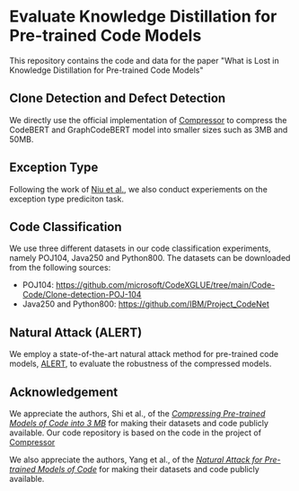 # Evaluate Knowledge Distillation for Pre-trained Code Models
This repository contains the code and data for the paper "What is Lost in Knowledge Distillation for Pre-trained Code Models"


## Clone Detection and Defect Detection
We directly use the official implementation of [Compressor](https://github.com/soarsmu/Compressor) to compress the CodeBERT and GraphCodeBERT model into smaller sizes such as 3MB and 50MB.

## Exception Type
Following the work of [Niu et al.](https://arxiv.org/abs/2302.04026), we also conduct experiements on the exception type prediciton task.

## Code Classification
We use three different datasets in our code classification experiments, namely POJ104, Java250 and Python800. The datasets can be downloaded from the following sources:

* POJ104: https://github.com/microsoft/CodeXGLUE/tree/main/Code-Code/Clone-detection-POJ-104
* Java250 and Python800: https://github.com/IBM/Project_CodeNet


## Natural Attack (ALERT)
We employ a state-of-the-art natural attack method for pre-trained code models, [ALERT](https://github.com/soarsmu/attack-pretrain-models-of-code), to evaluate the robustness of the compressed models.





## Acknowledgement
We appreciate the authors, Shi et al., of the [_Compressing Pre-trained Models of Code into 3 MB_](https://arxiv.org/abs/2208.07120) for making their datasets and code publicly available. Our code repository is based on the code in the project of [Compressor](https://github.com/soarsmu/Compressor)

We also appreciate the authors, Yang et al., of the [_Natural Attack for Pre-trained Models of Code_](https://arxiv.org/abs/2208.07120) for making their datasets and code publicly available. 
